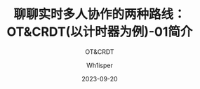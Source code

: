 ---
layout:     post                    # 使用的布局（不需要改）
title:      聊聊实时多人协作的两种路线：OT&CRDT(以计时器为例)-01简介	# 标题 
subtitle:   OT&CRDT 	 #副标题
date:       2023-09-20              # 时间
author:     Wh1isper                      # 作者
banner_img: /img/post-bg-unix-linux.jpg    #技术分享-编程
catalog: true                       # 是否归档
tags:                               #标签
    - 实时协作
    - OT
    - CRDT
    - Y-CRDT
category:
    # - 随笔
    # - 时评
    # - 读书笔记
    - 技术分享
---